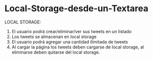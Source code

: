 # Local-Storage-desde-un-Textarea
LOCAL STORAGE:  
1. El usuario podrá crear/eliminar/ver sus tweets en un listado 
2. Los tweets se almacenan en local storage 
3. El usuario podrá agregar una cantidad ilimitada de tweets 
4. Al cargar la página los tweets deben cargarse de local storage, al eliminarse deben quitarse del local storage.
